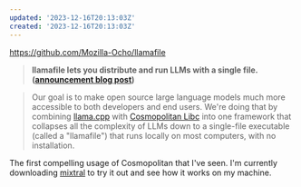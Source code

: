 ```yaml
---
updated: '2023-12-16T20:13:03Z'
created: '2023-12-16T20:13:03Z'
---
```

https://github.com/Mozilla-Ocho/llamafile

> **llamafile lets you distribute and run LLMs with a single file. ([announcement blog post](https://hacks.mozilla.org/2023/11/introducing-llamafile/))**

> Our goal is to make open source large language models much more accessible to both developers and end users. We're doing that by combining [llama.cpp](https://github.com/ggerganov/llama.cpp) with [Cosmopolitan Libc](https://github.com/jart/cosmopolitan) into one framework that collapses all the complexity of LLMs down to a single-file executable (called a "llamafile") that runs locally on most computers, with no installation.

The first compelling usage of Cosmopolitan that I've seen. I'm currently downloading [mixtral](https://github.com/Mozilla-Ocho/llamafile#other-example-llamafiles) to try it out and see how it works on my machine.